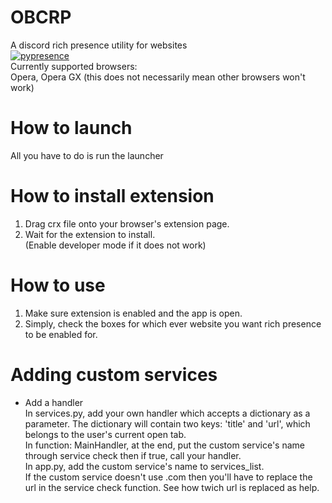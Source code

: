
# OBCRP
A discord rich presence utility for websites<br/>
[![pypresence](https://img.shields.io/badge/using-pypresence-00bb88.svg?style=for-the-badge&logo=discord&logoWidth=20)](https://github.com/qwertyquerty/pypresence)
<br/>
Currently supported browsers:<br/>
Opera, Opera GX
(this does not necessarily mean other browsers won't work)

# How to launch <br/>
All you have to do is run the launcher

# How to install extension <br/>
1. Drag crx file onto your browser's extension page.<br/>
2. Wait for the extension to install.<br/>
(Enable developer mode if it does not work)<br/>

# How to use
1. Make sure extension is enabled and the app is open.<br/>
2. Simply, check the boxes for which ever website you want rich presence to be enabled for.

# Adding custom services
- Add a handler<br/>
In services.py, add your own handler which accepts a dictionary as a parameter. The dictionary will contain two keys: 'title' and 'url', which belongs to the user's current open tab.<br/>
In function: MainHandler, at the end, put the custom service's name through service check then if true, call your handler.<br/>
In app.py, add the custom service's name to services_list.<br/>
If the custom service doesn't use .com then you'll have to replace the url in the service check function. See how twich url is replaced as help.